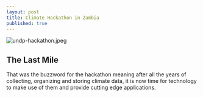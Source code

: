 ```yaml
---
layout: post
title: Climate Hackathon in Zambia
published: true
---
```


![undp-hackathon.jpeg]({{site.baseurl}}/_posts/undp-hackathon.jpeg)

## The Last Mile
That was the buzzword for the hackathon meaning after all the years of collecting, organizing and storing climate data, it is now time for technology to make use of them and provide cutting edge applications.
